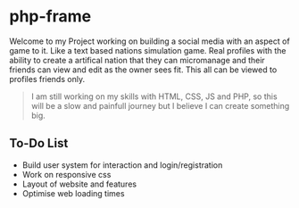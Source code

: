 # php-frame

Welcome to my Project working on building a social media with an aspect of game to it. Like a text based nations simulation game. Real profiles with the ability to create a artifical nation that they can micromanage and their friends can view and edit as the owner sees fit. This all can be viewed to profiles friends only.

>I am still working on my skills with HTML, CSS, JS and PHP, so this will be a slow and painfull journey but I believe I can create something big.

## To-Do List

- Build user system for interaction and login/registration
- Work on responsive css
- Layout of website and features
- Optimise web loading times

